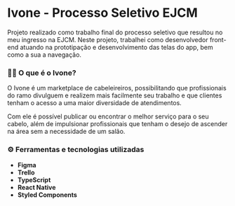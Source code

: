 # Ivone - Processo Seletivo EJCM
Projeto realizado como trabalho final do processo seletivo que resultou no meu ingresso na EJCM. Neste projeto, trabalhei como desenvolvedor front-end atuando na prototipação e desenvolvimento das telas do app, bem como a sua a navegação.

### 💇‍♀️ O que é o Ivone?
O Ivone é um marketplace de cabeleireiros, possibilitando que profissionais do ramo divulguem e realizem mais facilmente seu trabalho e que clientes tenham o acesso a uma maior diversidade de atendimentos.

Com ele é possível publicar ou encontrar o melhor serviço para o seu cabelo, além de impulsionar profissionais que tenham o desejo de ascender na área sem a necessidade de um salão.

### ⚙️ Ferramentas e tecnologias utilizadas
- **Figma**
- **Trello**
- **TypeScript**
- **React Native**
- **Styled Components**

